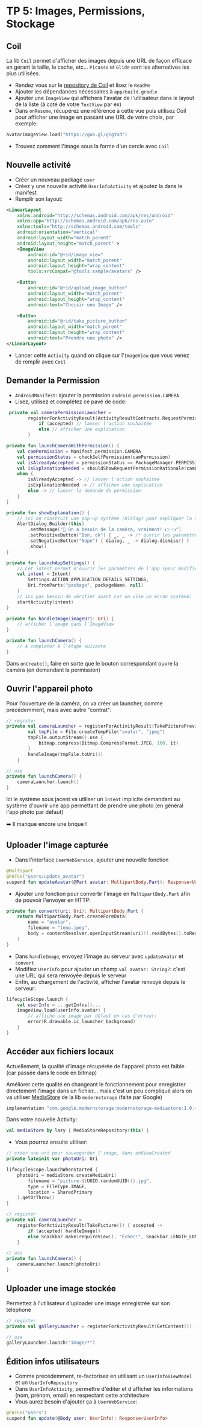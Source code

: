 # TP 5: Images, Permissions, Stockage

## Coil

<aside class="positive">

La lib `Coil` permet d'afficher des images depuis une URL de façon efficace en gérant la taille, le cache, etc... `Picasso` et `Glide` sont les alternatives les plus utilisées.
</aside>

- Rendez vous sur le [repository de Coil](https://coil-kt.github.io/coil/) et lisez le `ReadMe`
- Ajouter les dépendances nécessaires à `app/build.gradle`
- Ajouter une `ImageView` qui affichera l'avatar de l'utilisateur dans le layout de la liste (à coté de votre `TextView` par ex)
- Dans `onResume`, récupérez une référence à cette vue puis utilisez Coil pour afficher une image en passant une URL de votre choix, par exemple:

```kotlin
avatarImageView.load("https://goo.gl/gEgYUd")
```

- Trouvez comment l'image sous la forme d'un cercle avec `Coil`

## Nouvelle activité

- Créer un nouveau package `user`
- Créez y une nouvelle activité `UserInfoActivity` et ajoutez la dans le manifest
- Remplir son layout:

```xml
<LinearLayout
    xmlns:android="http://schemas.android.com/apk/res/android"
    xmlns:app="http://schemas.android.com/apk/res-auto"
    xmlns:tools="http://schemas.android.com/tools"
    android:orientation="vertical"
    android:layout_width="match_parent"
    android:layout_height="match_parent" >
    <ImageView
        android:id="@+id/image_view"
        android:layout_width="match_parent"
        android:layout_height="wrap_content"
        tools:srcCompat="@tools:sample/avatars" />

    <Button
        android:id="@+id/upload_image_button"
        android:layout_width="match_parent"
        android:layout_height="wrap_content"
        android:text="Choisir une Image" />

    <Button
        android:id="@+id/take_picture_button"
        android:layout_width="match_parent"
        android:layout_height="wrap_content"
        android:text="Prendre une photo" />
</LinearLayout>
```

- Lancer cette `Activity` quand on clique sur l'`ImageView` que vous venez de remplir avec `Coil`

## Demander la Permission

- `AndroidManifest`: ajouter la permission `android.permission.CAMERA`
- Lisez, utilisez et complétez ce pavé de code:

```kotlin
 private val cameraPermissionLauncher =
        registerForActivityResult(ActivityResultContracts.RequestPermission()) { accepted ->
            if (accepted) // lancer l'action souhaitée
            else // afficher une explication
        }

private fun launchCameraWithPermission() {
    val camPermission = Manifest.permission.CAMERA
    val permissionStatus = checkSelfPermission(camPermission)
    val isAlreadyAccepted = permissionStatus == PackageManager.PERMISSION_GRANTED
    val isExplanationNeeded = shouldShowRequestPermissionRationale(camPermission)
    when {
        isAlreadyAccepted -> // lancer l'action souhaitée
        isExplanationNeeded -> // afficher une explication
        else -> // lancer la demande de permission
    }
}

private fun showExplanation() {
    // ici on construit une pop-up système (Dialog) pour expliquer la nécessité de la demande de permission
    AlertDialog.Builder(this)
        .setMessage("🥺 On a besoin de la caméra, vraiment! 👉👈")
        .setPositiveButton("Bon, ok") { _, _ -> /* ouvrir les paramètres de l'app */ }
        .setNegativeButton("Nope") { dialog, _ -> dialog.dismiss() }
        .show()
}

private fun launchAppSettings() {
    // Cet intent permet d'ouvrir les paramètres de l'app (pour modifier les permissions déjà refusées par ex)
    val intent = Intent(
        Settings.ACTION_APPLICATION_DETAILS_SETTINGS,
        Uri.fromParts("package", packageName, null)
    )
    // ici pas besoin de vérifier avant car on vise un écran système:
    startActivity(intent)
}

private fun handleImage(imageUri: Uri) {
    // afficher l'image dans l'ImageView
}

private fun launchCamera() {
    // à compléter à l'étape suivante
}
```

Dans `onCreate()`, faire en sorte que le bouton correspondant ouvre la caméra (en demandant la permission)

## Ouvrir l'appareil photo

Pour l'ouverture de la caméra, on va créer un launcher, comme précédemment, mais avec autre "contrat":

```kotlin
// register
private val cameraLauncher = registerForActivityResult(TakePicturePreview()) { bitmap ->
        val tmpFile = File.createTempFile("avatar", "jpeg")
        tmpFile.outputStream().use {
            bitmap.compress(Bitmap.CompressFormat.JPEG, 100, it)
        }
        handleImage(tmpFile.toUri())
    }

// use
private fun launchCamera() { 
    cameraLauncher.launch()
}
```

<aside class="positive">

Ici le système sous jacent va utiliser un `Intent` implicite demandant au système d'ouvrir une app permettant de prendre une photo (en général l'app photo par défaut)
</aside>

➡️ Il manque encore une brique !

## Uploader l'image capturée

- Dans l'interface `UserWebService`, ajouter une nouvelle fonction

```kotlin
@Multipart
@PATCH("users/update_avatar")
suspend fun updateAvatar(@Part avatar: MultipartBody.Part): Response<UserInfo>
```

- Ajouter une fonction pour convertir l'image en `MultipartBody.Part` afin de pouvoir l'envoyer en HTTP:

```kotlin
private fun convert(uri: Uri): MultipartBody.Part {
    return MultipartBody.Part.createFormData(
        name = "avatar",
        filename = "temp.jpeg",
        body = contentResolver.openInputStream(uri)!!.readBytes().toRequestBody()
    )
}
```

- Dans `handleImage`, envoyez l'image au serveur avec `updateAvatar` et `convert`
- Modifiez `UserInfo` pour ajouter un champ `val avatar: String?`: c'est une URL qui sera renvoyée depuis le serveur
- Enfin, au chargement de l'activité, afficher l'avatar renvoyé depuis le serveur:

```kotlin
lifecycleScope.launch {
    val userInfo = ...getInfos()...
    imageView.load(userInfo.avatar) {
        // affiche une image par défaut en cas d'erreur:
        error(R.drawable.ic_launcher_background) 
    }
}
```

## Accéder aux fichiers locaux

Actuellement, la qualité d'image récupérée de l'appareil photo est faible (car passée dans le code en bitmap)

Améliorer cette qualité en changeant le fonctionnement pour enregistrer directement l'image dans un fichier... mais c'est un peu compliqué alors on va utiliser [MediaStore](https://google.github.io/modernstorage/mediastore/) de la lib `modernstorage` (faite par Google)

```groovy
implementation "com.google.modernstorage:modernstorage-mediastore:1.0.+"
```

Dans votre nouvelle Activity:

```kotlin
val mediaStore by lazy { MediaStoreRepository(this) }
```

- Vous pourrez ensuite utiliser:

```kotlin
// créer une uri pour sauvegarder l'image, dans onViewCreated
private lateinit var photoUri: Uri

lifecycleScope.launchWhenStarted {
    photoUri = mediaStore.createMediaUri(
        filename = "picture-${UUID.randomUUID()}.jpg",
        type = FileType.IMAGE,
        location = SharedPrimary
    ).getOrThrow()
}

// register
private val cameraLauncher =
    registerForActivityResult(TakePicture()) { accepted ->
        if (accepted) handleImage()
        else Snackbar.make(requireView(), "Échec!", Snackbar.LENGTH_LONG)
    }

// use
private fun launchCamera() { 
    cameraLauncher.launch(photoUri)
}
```

## Uploader une image stockée

Permettez à l'utilisateur d'uploader une image enregistrée sur son téléphone

```kotlin
// register
private val galleryLauncher = registerForActivityResult(GetContent()) {...}

// use
galleryLauncher.launch("image/*")
```

## Édition infos utilisateurs

- Comme précédemment, re-factorisez en utilisant un `UserInfoViewModel` et un `UserInfoRepository`
- Dans `UserInfoActivity`, permettre d'éditer et d'afficher les informations (nom, prénom, email) en respectant cette architecture
- Vous aurez besoin d'ajouter ça à `UserWebService`:

```kotlin
@PATCH("users")
suspend fun update(@Body user: UserInfo): Response<UserInfo>
```
